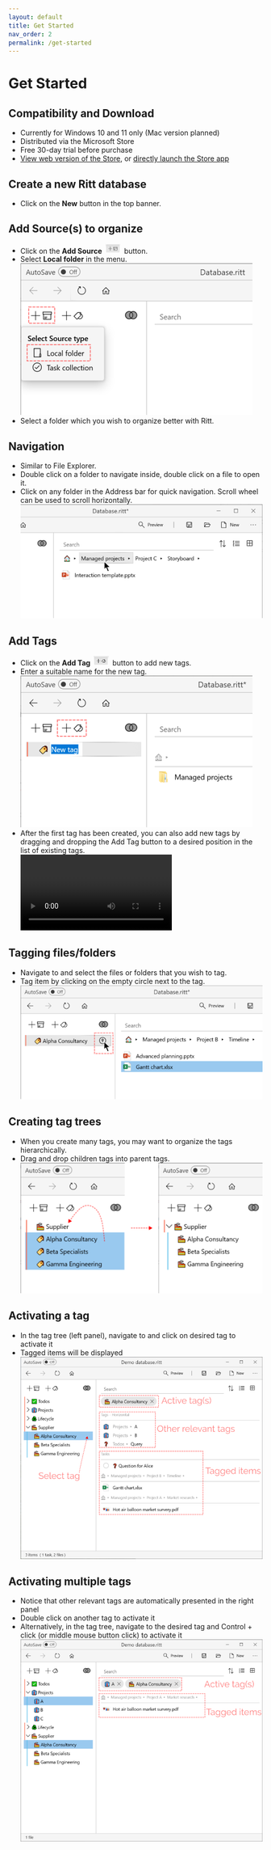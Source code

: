 ```yaml
---
layout: default
title: Get Started
nav_order: 2
permalink: /get-started
---
```


# Get Started

## Compatibility and Download

- Currently for Windows 10 and 11 only (Mac version planned)
- Distributed via the Microsoft Store
- Free 30-day trial before purchase
- [View web version of the Store](https://www.microsoft.com/store/apps/9N020ZXP2Z1G?cid=storebadge&ocid=badge), or [directly launch the Store app](ms-windows-store://pdp/?ProductId=9N020ZXP2Z1G)


## Create a new Ritt database

- Click on the **New** button in the top banner.

## Add Source(s) to organize

- Click on the **Add Source** <img src="img/Button-Add-Source.PNG" alt="Add Source Button" width="30" style="padding: 0px 3px 0px 3px"/> button.
- Select **Local folder** in the menu. <br/>![Add Source](/img/Add-Source.png)
- Select a folder which you wish to organize better with Ritt.

## Navigation

- Similar to File Explorer.
- Double click on a folder to navigate inside, double click on a file to open it.
- Click on any folder in the Address bar for quick navigation. Scroll wheel can be used to scroll horizontally.<br/>![Navigation](/img/Navigation-AddressBar.png)

## Add Tags

- Click on the **Add Tag** <img src="img/Button-Add-Tag.PNG" alt="Add Tag Button" width="30" style="padding: 0px 3px 0px 3px"/> button to add new tags.
- Enter a suitable name for the new tag. <br/>![Add Tag](/img/Add-Tag.png)
- After the first tag has been created, you can also add new tags by dragging and dropping the Add Tag button to a desired position in the list of existing tags. <br/>![Drag Drop Tag](/img/Video-Drag-Drop-New-Tag.mp4)


## Tagging files/folders

- Navigate to and select the files or folders that you wish to tag.
- Tag item by clicking on the empty circle next to the tag. <br/>![Tag File](/img/Tag-File.png)

## Creating tag trees

- When you create many tags, you may want to organize the tags hierarchically.
- Drag and drop children tags into parent tags. <br/>![Drag and drop tags](/img/Tag-tree-drag-and-drop.png)

## Activating a tag

- In the tag tree (left panel), navigate to and click on desired tag to activate it
- Tagged items will be displayed <br/>![Access items](/img/Access-through-tags.png)

## Activating multiple tags

- Notice that other relevant tags are automatically presented in the right panel
- Double click on another tag to activate it
- Alternatively, in the tag tree, navigate to the desired tag and Control + click (or middle mouse button click) to activate it <br/>![Access through multiple tags](/img/Access-through-multiple-tags.png)